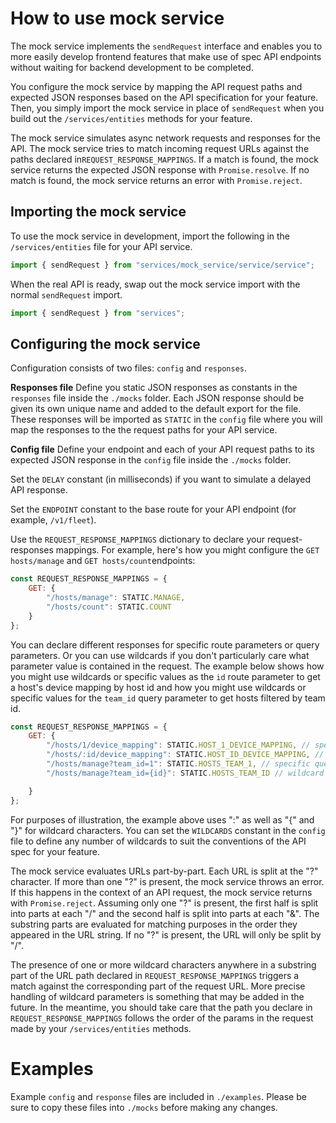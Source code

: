 # How to use mock service

The mock service implements the `sendRequest` interface and enables you to more easily develop
frontend features that make use of spec API endpoints without waiting for backend development to be
completed. 

You configure the mock service by mapping the API request paths and expected JSON responses 
based on the API specification for your feature. Then, you simply import the mock service 
in place of `sendRequest` when you build out the `/services/entities` methods for your feature. 

The mock service simulates async network requests and responses for the API. The mock service tries 
to match incoming request URLs against the paths declared in`REQUEST_RESPONSE_MAPPINGS`. 
If a match is found, the mock service returns the expected JSON response with `Promise.resolve`. 
If no match is found, the mock service returns an error with `Promise.reject`.
 
## Importing the mock service

To use the mock service in development, import the following in the `/services/entities` file 
for your API service.
```js
import { sendRequest } from "services/mock_service/service/service";
```
When the real API is ready, swap out the mock service import with the normal `sendRequest` import.
```js
import { sendRequest } from "services";
``` 

## Configuring the mock service

Configuration consists of two files: `config` and `responses`. 

**Responses file**
Define you static JSON responses as constants in the `responses` file inside the `./mocks` folder.
Each JSON response should be given its own unique name and added to the default export for the file. 
These responses will be imported as `STATIC` in the `config` file where you will map the responses
to the the request paths for your API service.

**Config file**
Define your endpoint and each of your API request paths to its expected JSON response in the
`config` file inside the `./mocks` folder. 

Set the `DELAY` constant (in milliseconds) if you want to simulate a delayed API response.

Set the `ENDPOINT` constant to the base route for your API endpoint (for example, `/v1/fleet`). 

Use the `REQUEST_RESPONSE_MAPPINGS` dictionary to declare your request-responses mappings. For example,
here's how you might configure the `GET hosts/manage` and `GET hosts/count`endpoints:
```js
const REQUEST_RESPONSE_MAPPINGS = {
    GET: {
        "/hosts/manage": STATIC.MANAGE,
        "/hosts/count": STATIC.COUNT
    }
};
```

You can declare different responses for specific route parameters or query parameters. Or you can
use wildcards if you don't particularly care what parameter value is contained in the request. 
The example below shows how you might use wildcards or specific values as the `id` route parameter 
to get a host's device mapping by host id and how you might use wildcards or specific values 
for the `team_id` query parameter to get hosts filtered by team id.
```js
const REQUEST_RESPONSE_MAPPINGS = {
    GET: {
        "/hosts/1/device_mapping": STATIC.HOST_1_DEVICE_MAPPING, // specific route param value
        "/hosts/:id/device_mapping": STATIC.HOST_ID_DEVICE_MAPPING, // wildcard route param value
        "/hosts/manage?team_id=1": STATIC.HOSTS_TEAM_1, // specific query param value
        "/hosts/manage?team_id={id}": STATIC.HOSTS_TEAM_ID // wildcard query param value

    }
};
```
For purposes of illustration, the example above uses ":" as well as "{" and "}" for wildcard
characters. You can set the `WILDCARDS` constant in the `config` file to define any number 
of wildcards to suit the conventions of the API spec for your feature. 

The mock service evaluates URLs part-by-part. Each URL is split at the "?" character. If more than
one "?" is present, the mock service throws an error. If this happens in the context of an API request, the
mock service returns with `Promise.reject`. Assuming only one "?" is present, the first half is
split into parts at each "/" and the second half is split into parts at each "&". The substring parts are
evaluated for matching purposes in the order they appeared in the URL string. If no "?" is present,
the URL will only be split by "/".

The presence of one or more wildcard characters anywhere in a substring part of the URL path
declared in `REQUEST_RESPONSE_MAPPINGS` triggers a match against the corresponding part of the
request URL. More precise handling of wildcard parameters is something that may be added in the
future. In the meantime, you should take care that the path you declare in `REQUEST_RESPONSE_MAPPINGS` 
follows the order of the params in the request made by your `/services/entities` methods. 

# Examples
Example `config` and `response` files are included in `./examples`. Please be sure to copy these
files into `./mocks` before making any changes.